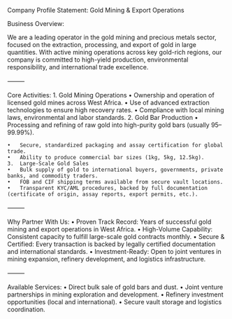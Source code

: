 Company Profile Statement: Gold Mining & Export Operations

Business Overview:

We are a leading operator in the gold mining and precious metals sector, focused on the extraction, processing, and export of gold in large quantities. With active mining operations across key gold-rich regions, our company is committed to high-yield production, environmental responsibility, and international trade excellence.

⸻

Core Activities: 1. Gold Mining Operations
• Ownership and operation of licensed gold mines across West Africa.
• Use of advanced extraction technologies to ensure high recovery rates.
• Compliance with local mining laws, environmental and labor standards. 2. Gold Bar Production
• Processing and refining of raw gold into high-purity gold bars (usually 95–99.99%).

    •	Secure, standardized packaging and assay certification for global trade.
    •	Ability to produce commercial bar sizes (1kg, 5kg, 12.5kg).
    3.	Large-Scale Gold Sales
    •	Bulk supply of gold to international buyers, governments, private banks, and commodity traders.
    •	FOB and CIF shipping terms available from secure vault locations.
    •	Transparent KYC/AML procedures, backed by full documentation (certificate of origin, assay reports, export permits, etc.).

⸻

Why Partner With Us:
• Proven Track Record: Years of successful gold mining and export operations in West Africa.
• High-Volume Capability: Consistent capacity to fulfill large-scale gold contracts monthly.
• Secure & Certified: Every transaction is backed by legally certified documentation and international standards.
• Investment-Ready: Open to joint ventures in mining expansion, refinery development, and logistics infrastructure.

⸻

Available Services:
• Direct bulk sale of gold bars and dust.
• Joint venture partnerships in mining exploration and development.
• Refinery investment opportunities (local and international).
• Secure vault storage and logistics coordination.
